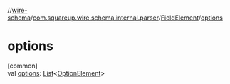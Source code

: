 //[wire-schema](../../../index.md)/[com.squareup.wire.schema.internal.parser](../index.md)/[FieldElement](index.md)/[options](options.md)

# options

[common]\
val [options](options.md): [List](https://kotlinlang.org/api/latest/jvm/stdlib/kotlin.collections/-list/index.html)&lt;[OptionElement](../-option-element/index.md)&gt;
